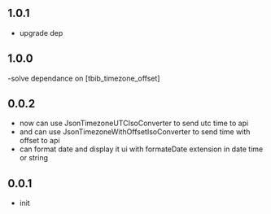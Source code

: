 ## 1.0.1

- upgrade dep

## 1.0.0

-solve dependance on [tbib_timezone_offset]

## 0.0.2

- now can use JsonTimezoneUTCIsoConverter to send utc time to api
- and can use JsonTimezoneWithOffsetIsoConverter to send time with offset to api
- can format date and display it ui with formateDate extension in date time or string

## 0.0.1

- init
